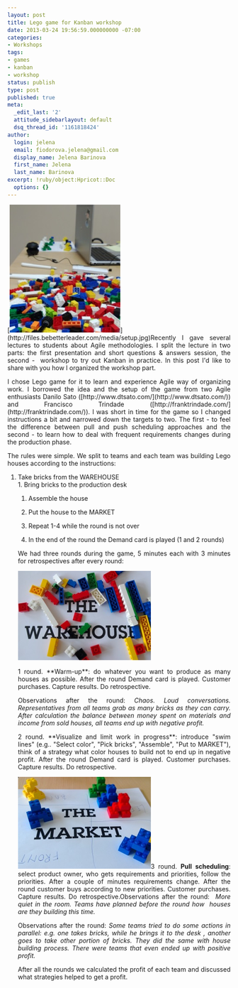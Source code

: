 ```yaml
---
layout: post
title: Lego game for Kanban workshop
date: 2013-03-24 19:56:59.000000000 -07:00
categories:
- Workshops
tags:
- games
- kanban
- workshop
status: publish
type: post
published: true
meta:
  _edit_last: '2'
  attitude_sidebarlayout: default
  dsq_thread_id: '1161818424'
author:
  login: jelena
  email: fiodorova.jelena@gmail.com
  display_name: Jelena Barinova
  first_name: Jelena
  last_name: Barinova
excerpt: !ruby/object:Hpricot::Doc
  options: {}
---
```

<p style="text-align: justify;">[<img class="alignright size-full 
wp-image-112" alt="setup" src="assets/setup.jpg" width="250" height="288" 
/>](http://files.bebetterleader.com/media/setup.jpg)Recently I gave several 
lectures to students about Agile methodologies. I split the lecture in two 
parts: the first presentation and short questions &amp; answers session, the 
second -  workshop to try out Kanban in practice. In this post I'd like to 
share with you how I organized the workshop part.</p> 
<p style="text-align: justify;">I chose Lego game for it to learn and 
experience Agile way of organizing work. I borrowed the idea and the setup of 
the game from two Agile enthusiasts Danilo Sato 
([http://www.dtsato.com/](http://www.dtsato.com/)) and Francisco Trindade 
([http://franktrindade.com/](http://franktrindade.com/)). I was short in time 
for the game so I changed instructions a bit and narrowed down the targets to 
two. The first - to feel the difference between pull and push scheduling 
approaches and the second - to learn how to deal with frequent requirements 
changes during the production phase.</p> 
<p style="text-align: justify;">The rules were simple. We split to teams and 
each team was building Lego houses according to the instructions:</p> 
<ol style="text-align: justify;" type="1"> 
<li value="1">Take bricks from the WAREHOUSE</li> 
1. Bring bricks to the production desk 

1. Assemble the house 

1. Put the house to the MARKET 

1. Repeat 1-4 while the round is not over 

1. In the end of the round the Demand card is played (1 and 2 rounds) 


<p>We had three rounds during the game, 5 minutes each with 3 minutes for 
retrospectives after every round:</p> 
<p><img class="alignleft size-full wp-image-106" alt="warehouse" 
src="assets/warehouse.jpg" width="300" height="201" /></p> 
<p style="text-align: justify;">1 round. **Warm-up**: do whatever you want to 
produce as many houses as possible. After the round Demand card is played. 
Customer purchases. Capture results. Do retrospective.</p> 
<p style="text-align: justify;">Observations after the round: <em>Chaos. Loud 
conversations. Representatives from all teams grab as many bricks as they can 
carry. After calculation the balance between money spent on materials and 
income from sold houses, all teams end up with negative profit.</em></p> 
<p style="text-align: justify;">2 round. **Visualize and limit work in 
progress**: introduce "swim lines" (e.g.. "Select color", "Pick bricks", 
"Assemble", "Put to MARKET"), think of a strategy what color houses to build 
not to end up in negative profit. After the round Demand card is played. 
Customer purchases. Capture results. Do retrospective.</p> 
<p><span style="text-align: justify;"> 

<img class="alignright size-full wp-image-107" alt="market" 
src="assets/market.jpg" width="300" height="207" /><span style="text-align: 
justify;">3 round. **Pull scheduling**<span style="text-align: justify;">: 
select product owner, who gets requirements and priorities, follow the 
priorities. After a couple of minutes requirements change. After the round 
customer buys according to new priorities. Customer purchases. Capture 
results. Do retrospective.Observations after the round: <em> More quiet in the 
room. Teams have planned before the round how  houses are they building this 
time.</em></p> 
<p style="text-align: justify;">Observations after the round: <em>Some teams 
tried to do some actions in parallel: e.g. one takes bricks, while he brings 
it to the desk , another goes to take other portion of bricks. They did the 
same with house building process. There were teams that even ended up with 
positive profit.</em></p> 
<p style="text-align: justify;">After all the rounds we calculated the profit 
of each team and discussed what strategies helped to get a profit.</p> 